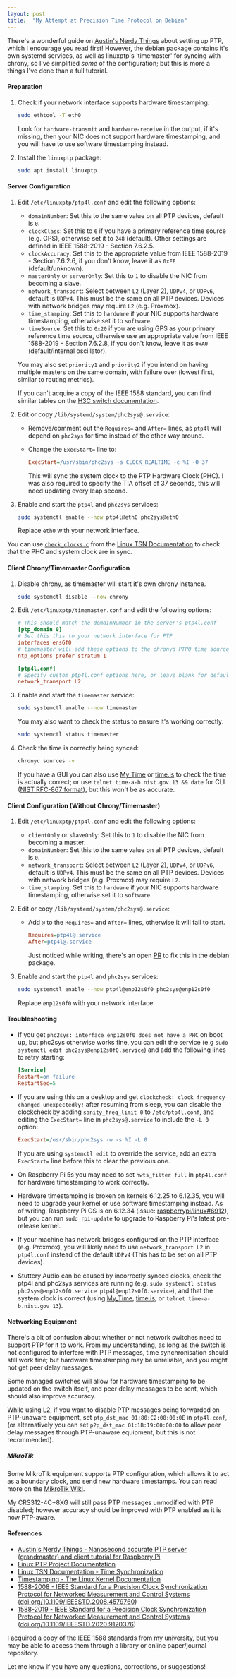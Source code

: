 ```yaml
---
layout: post
title:  "My Attempt at Precision Time Protocol on Debian"
---
```


There's a wonderful guide on [Austin's Nerdy Things](https://austinsnerdythings.com/2025/02/18/nanosecond-accurate-ptp-server-grandmaster-and-client-tutorial-for-raspberry-pi/) about setting up PTP, which I encourage you read first! However, the debian package contains it's own systemd services, as well as linuxptp's 'timemaster' for syncing with chrony, so I've simplified *some* of the configuration; but this is more a things I've done than a full tutorial.

<!--more-->

#### Preparation

1. Check if your network interface supports hardware timestamping:

    ```bash
    sudo ethtool -T eth0
    ```

    Look for `hardware-transmit` and `hardware-receive` in the output, if it's missing, then your NIC does not support hardware timestamping, and you will have to use software timestamping instead.

2. Install the `linuxptp` package:

    ```bash
    sudo apt install linuxptp
    ```

#### Server Configuration

1. Edit `/etc/linuxptp/ptp4l.conf` and edit the following options:

    - `domainNumber`: Set this to the same value on all PTP devices, default is `0`.
    - `clockClass`: Set this to `6` if you have a primary reference time source (e.g. GPS), otherwise set it to `248` (default). Other settings are defined in IEEE 1588-2019 - Section 7.6.2.5.
    - `clockAccuracy`: Set this to the appropriate value from IEEE 1588-2019 - Section 7.6.2.6, if you don't know, leave it as `0xFE` (default/unknown).
    - `masterOnly` or `serverOnly`: Set this to `1` to disable the NIC from becoming a slave.
    - `network_transport`: Select between `L2` (Layer 2), `UDPv4`, or `UDPv6`, default is `UDPv4`. This must be the same on all PTP devices. Devices with network bridges may require `L2` (e.g. Proxmox).
    - `time_stamping`: Set this to `hardware` if your NIC supports hardware timestamping, otherwise set it to `software`.
    - `timeSource`: Set this to `0x20` if you are using GPS as your primary reference time source, otherwise use an appropriate value from IEEE 1588-2019 - Section 7.6.2.8, if you don't know, leave it as `0xA0` (default/internal oscillator).

    You may also set `priority1` and `priority2` if you intend on having multiple masters on the same domain, with failure over (lowest first, similar to routing metrics).

    If you can't acquire a copy of the IEEE 1588 standard, you can find similar tables on the [H3C switch documentation](https://www.h3c.com/en/d_202212/1747860_294551_0.htm#_Toc121487972).

2. Edit or copy `/lib/systemd/system/phc2sys@.service`:

    - Remove/comment out the `Requires=` and `After=` lines, as `ptp4l` will depend on `phc2sys` for time instead of the other way around.
    - Change the `ExecStart=` line to:

        ```ini
        ExecStart=/usr/sbin/phc2sys -s CLOCK_REALTIME -c %I -O 37
        ```

        This will sync the system clock to the PTP Hardware Clock (PHC). I was also required to specify the TIA offset of 37 seconds, this will need updating every leap second.

3. Enable and start the `ptp4l` and `phc2sys` services:

    ```bash
    sudo systemctl enable --now ptp4l@eth0 phc2sys@eth0
    ```

    Replace `eth0` with your network interface.

You can use [`check_clocks.c`](https://github.com/Avnu/tsn-doc/blob/master/misc/check_clocks.c) from the [Linux TSN Documentation](https://tsn.readthedocs.io/timesync.html#checking-clocks-synchronization) to check that the PHC and system clock are in sync.

#### Client Chrony/Timemaster Configuration

1. Disable chrony, as timemaster will start it's own chrony instance.

    ```bash
    sudo systemctl disable --now chrony
    ```

2. Edit `/etc/linuxptp/timemaster.conf` and edit the following options:

    ```ini
    # This should match the domainNumber in the server's ptp4l.conf
    [ptp_domain 0]
    # Set this this to your network interface for PTP
    interfaces ens6f0
    # timemaster will add these options to the chronyd PTP0 time source
    ntp_options prefer stratum 1

    [ptp4l.conf]
    # Specify custom ptp4l.conf options here, or leave blank for defaults
    network_transport L2
    ```

3. Enable and start the `timemaster` service:

    ```bash
    sudo systemctl enable --now timemaster
    ```

    You may also want to check the status to ensure it's working correctly:

    ```bash
    sudo systemctl status timemaster
    ```

4. Check the time is correctly being synced:

    ```bash
    chronyc sources -v
    ```

    If you have a GUI you can also use [My_Time](https://mytime.stevetech.au/) or [time.is](https://time.is/) to check the time is actually correct; or use `telnet time-a-b.nist.gov 13 && date` for CLI ([NIST RFC-867 format](https://www.nist.gov/pml/time-and-frequency-division/time-distribution/internet-time-service-its)), but this won't be as accurate.

#### Client Configuration (Without Chrony/Timemaster)

1. Edit `/etc/linuxptp/ptp4l.conf` and edit the following options:

    - `clientOnly` or `slaveOnly`: Set this to `1` to disable the NIC from becoming a master.
    - `domainNumber`: Set this to the same value on all PTP devices, default is `0`.
    - `network_transport`: Select between `L2` (Layer 2), `UDPv4`, or `UDPv6`, default is `UDPv4`. This must be the same on all PTP devices. Devices with network bridges (e.g. Proxmox) may require `L2`.
    - `time_stamping`: Set this to `hardware` if your NIC supports hardware timestamping, otherwise set it to `software`.

2. Edit or copy `/lib/systemd/system/phc2sys@.service`:

    - Add `@` to the `Requires=` and `After=` lines, otherwise it will fail to start.

        ```ini
        Requires=ptp4l@.service
        After=ptp4l@.service
        ```

        Just noticed while writing, there's an open [PR](https://salsa.debian.org/multimedia-team/linuxptp/-/merge_requests/3) to fix this in the debian package.

3. Enable and start the `ptp4l` and `phc2sys` services:

    ```bash
    sudo systemctl enable --now ptp4l@enp12s0f0 phc2sys@enp12s0f0
    ```

    Replace `enp12s0f0` with your network interface.

#### Troubleshooting

- If you get `phc2sys: interface enp12s0f0 does not have a PHC` on boot up, but phc2sys otherwise works fine, you can edit the service (e.g `sudo systemctl edit phc2sys@enp12s0f0.service`) and add the following lines to retry starting:

    ```ini
    [Service]
    Restart=on-failure
    RestartSec=5
    ```

- If you are using this on a desktop and get `clockcheck: clock frequency changed unexpectedly!` after resuming from sleep, you can disable the clockcheck by adding `sanity_freq_limit 0` to `/etc/ptp4l.conf`, and editing the `ExecStart=` line in `phc2sys@.service` to include the `-L 0` option:

    ```ini
    ExecStart=/usr/sbin/phc2sys -w -s %I -L 0
    ```

    If you are using `systemctl edit` to override the service, add an extra `ExecStart=` line before this to clear the previous one.

- On Raspberry Pi 5s you may need to set `hwts_filter full` in `ptp4l.conf` for hardware timestamping to work correctly.
- Hardware timestamping is broken on kernels 6.12.25 to 6.12.35, you will need to upgrade your kernel or use software timestamping instead. As of writing, Raspberry Pi OS is on 6.12.34 (issue: [raspberrypi/linux#6912](https://github.com/raspberrypi/linux/issues/6912)), but you can run `sudo rpi-update` to upgrade to Raspberry Pi's latest pre-release kernel.
- If your machine has network bridges configured on the PTP interface (e.g. Proxmox), you will likely need to use `network_transport L2` in `ptp4l.conf` instead of the default `UDPv4` (This has to be set on all PTP devices).
- Stuttery Audio can be caused by incorrectly synced clocks, check the ptp4l and phc2sys services are running (e.g. `sudo systemctl status phc2sys@enp12s0f0.service ptp4l@enp12s0f0.service`), and that the system clock is correct (using [My_Time](https://mytime.stevetech.au/), [time.is](https://time.is/), or `telnet time-a-b.nist.gov 13`).

#### Networking Equipment

There's a bit of confusion about whether or not network switches need to support PTP for it to work. From my understanding, as long as the switch is not configured to interfere with PTP messages, time synchronisation should still work fine; but hardware timestamping may be unreliable, and you might not get peer delay messages.

Some managed switches will allow for hardware timestamping to be updated on the switch itself, and peer delay messages to be sent, which should also improve accuracy.

While using L2, if you want to disable PTP messages being forwarded on PTP-unaware equipment, set `ptp_dst_mac 01:80:C2:00:00:0E` in `ptp4l.conf`, (or alternatively you can set `p2p_dst_mac 01:1B:19:00:00:00` to allow peer delay messages through PTP-unaware equipment, but this is not recommended).

##### MikroTik

Some MikroTik equipment supports PTP configuration, which allows it to act as a boundary clock, and send new hardware timestamps. You can read more on the [MikroTik Wiki](https://help.mikrotik.com/docs/spaces/ROS/pages/64127015/Precision+Time+Protocol).

My CRS312-4C+8XG will still pass PTP messages unmodified with PTP disabled; however accuracy should be improved with PTP enabled as it is now PTP-aware.

#### References

- [Austin's Nerdy Things - Nanosecond accurate PTP server (grandmaster) and client tutorial for Raspberry Pi](https://austinsnerdythings.com/2025/02/18/nanosecond-accurate-ptp-server-grandmaster-and-client-tutorial-for-raspberry-pi/)
- [Linux PTP Project Documentation](https://linuxptp.nwtime.org/documentation/)
- [Linux TSN Documentation - Time Synchronization](https://tsn.readthedocs.io/timesync.html)
- [Timestamping - The Linux Kernel Documentation](https://www.kernel.org/doc/html/latest/networking/timestamping.html)
- [1588-2008 - IEEE Standard for a Precision Clock Synchronization Protocol for Networked Measurement and Control Systems](https://ieeexplore.ieee.org/document/4579760) ([doi.org/10.1109/IEEESTD.2008.4579760](https://doi.org/10.1109/IEEESTD.2008.4579760))
- [1588-2019 - IEEE Standard for a Precision Clock Synchronization Protocol for Networked Measurement and Control Systems](https://ieeexplore.ieee.org/document/9120376) ([doi.org/10.1109/IEEESTD.2020.9120376](https://doi.org/10.1109/IEEESTD.2020.9120376))

I acquired a copy of the IEEE 1588 standards from my university, but you may be able to access them through a library or online paper/journal repository.

Let me know if you have any questions, corrections, or suggestions!
